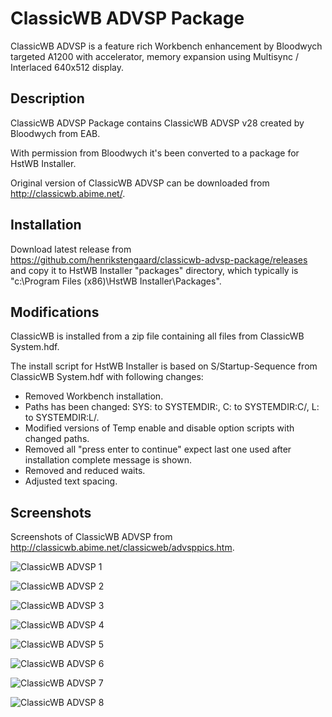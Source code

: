 # ClassicWB ADVSP Package

ClassicWB ADVSP is a feature rich Workbench enhancement by Bloodwych targeted A1200 with accelerator, memory expansion using Multisync / Interlaced 640x512 display.

## Description

ClassicWB ADVSP Package contains ClassicWB ADVSP v28 created by Bloodwych from EAB.

With permission from Bloodwych it's been converted to a package for HstWB Installer.

Original version of ClassicWB ADVSP can be downloaded from http://classicwb.abime.net/.

## Installation

Download latest release from https://github.com/henrikstengaard/classicwb-advsp-package/releases and copy it to HstWB Installer "packages" directory, which typically is "c:\Program Files (x86)\HstWB Installer\Packages".

## Modifications

ClassicWB is installed from a zip file containing all files from ClassicWB System.hdf.

The install script for HstWB Installer is based on S/Startup-Sequence from ClassicWB System.hdf with following changes:

- Removed Workbench installation.
- Paths has been changed: SYS: to SYSTEMDIR:, C: to SYSTEMDIR:C/, L: to SYSTEMDIR:L/.
- Modified versions of Temp enable and disable option scripts with changed paths.
- Removed all "press enter to continue" expect last one used after installation complete message is shown.
- Removed and reduced waits.
- Adjusted text spacing.

## Screenshots

Screenshots of ClassicWB ADVSP from http://classicwb.abime.net/classicweb/advsppics.htm.

![ClassicWB ADVSP 1](screenshots/classicwb_advsp1.png?raw=true)

![ClassicWB ADVSP 2](screenshots/classicwb_advsp2.png?raw=true)

![ClassicWB ADVSP 3](screenshots/classicwb_advsp3.png?raw=true)

![ClassicWB ADVSP 4](screenshots/classicwb_advsp4.png?raw=true)

![ClassicWB ADVSP 5](screenshots/classicwb_advsp5.png?raw=true)

![ClassicWB ADVSP 6](screenshots/classicwb_advsp6.png?raw=true)

![ClassicWB ADVSP 7](screenshots/classicwb_advsp7.png?raw=true)

![ClassicWB ADVSP 8](screenshots/classicwb_advsp8.png?raw=true)